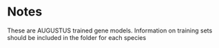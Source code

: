 Notes
=====
These are AUGUSTUS trained gene models.
Information on training sets should be included in the folder for each species

